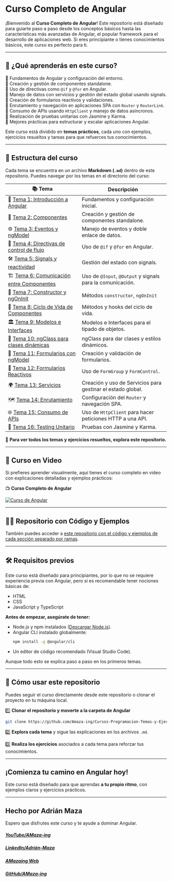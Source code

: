 # **Curso Completo de Angular**

¡Bienvenido al **Curso Completo de Angular**! Este repositorio está diseñado para guiarte paso a paso desde los conceptos básicos hasta las características más avanzadas de Angular, el popular framework para el desarrollo de aplicaciones web. Si eres principiante o tienes conocimientos básicos, este curso es perfecto para ti.

---

## 📌 **¿Qué aprenderás en este curso?**

🔹 Fundamentos de Angular y configuración del entorno.<br>
🔹 Creación y gestión de componentes standalone.<br>
🔹 Uso de directivas como `@if` y `@for` en Angular.<br>
🔹 Manejo de datos con servicios y gestión del estado global usando signals.<br>
🔹 Creación de formularios reactivos y validaciones.<br>
🔹 Enrutamiento y navegación en aplicaciones SPA con `Router` y `RouterLink`.<br>
🔹 Consumo de APIs usando `HttpClient` y manejo de datos asíncronos.<br>
🔹 Realización de pruebas unitarias con Jasmine y Karma.<br>
🔹 Mejores prácticas para estructurar y escalar aplicaciones Angular.

Este curso está dividido en **temas prácticos**, cada uno con ejemplos, ejercicios resueltos y tareas para que refuerces tus conocimientos.

---

## 📂 **Estructura del curso**

Cada tema se encuentra en un archivo **Markdown (`.md`)** dentro de este repositorio. Puedes navegar por los temas en el directorio del curso:

| 📚 Tema                                                                           | Descripción                                                 |
| --------------------------------------------------------------------------------- | ----------------------------------------------------------- |
| 🚀 [Tema 1: Introducción a Angular](Temas/Angular-01-Introducción.md)             | Fundamentos y configuración inicial.                        |
| 🧩 [Tema 2: Componentes](Temas/Angular-02-Componentes.md)                         | Creación y gestión de componentes standalone.               |
| ⚙️ [Tema 3: Eventos y ngModel](Temas/Angular-03-eventos-y-ngModel.md)             | Manejo de eventos y doble enlace de datos.                  |
| 🔄 [Tema 4: Directivas de control de flujo](Temas/Angular-04-Control-de-Flujo.md) | Uso de `@if` y `@for` en Angular.                           |
| 🛠️ [Tema 5: Signals y reactividad](Temas/Angular-05-Signals.md)                   | Gestión del estado con signals.                             |
| 🏗️ [Tema 6: Comunicación entre Componentes](Temas/Angular-06-Input-Output.md)     | Uso de `@Input`, `@Output` y signals para la comunicación.  |
| 🏁 [Tema 7: Constructor y ngOnInit](Temas/Angular-07-Constructor-ngOnInit.md)     | Métodos `constructor`, `ngOnInit`                           |
| 🔄 [Tema 8: Ciclo de Vida de Componentes](Temas/Angular-08-Ciclo-de-Vida.md)      | Métodos y hooks del ciclo de vida.                          |
| 🏛 [Tema 9: Modelos e Interfaces](Temas/Angular-09-Modelos-e-Interfaces.md)       | Modelos e Interfaces para el tipado de objetos.             |
| 🌈 [Tema 10: ngClass para clases dinámicas](Temas/Angular-10-ngClass.md)          | ngClass para dar clases y estilos dinámicos.                |
| 📝 [Tema 11: Formularios con ngModel](Temas/Angular-11-Formularios-ngModel.md)    | Creación y validación de formularios.                       |
| 🧮 [Tema 12: Formularios Reactivos](Temas/Angular-12-Formularios-Reactivos.md)    | Uso de `FormGroup` y `FormControl`.                         |
| 🌍 [Tema 13: Servicios](Temas/Angular-13-Servicios.md)                            | Creación y uso de Servicios para gestinar el estado global. |
| 🗺️ [Tema 14: Enrutamiento](Temas/Angular-14-Router.md)                            | Configuración del `Router` y navegación SPA.                |
| 🌐 [Tema 15: Consumo de APIs](Temas/Angular-15-Peticiones-a-una-API.md)           | Uso de `HttpClient` para hacer peticiones HTTP a una API.   |
| 🧪 [Tema 16: Testing Unitario](Temas/Angular-16-Testing.md)                       | Pruebas con Jasmine y Karma.                                |

📌 **Para ver todos los temas y ejercicios resueltos, explora este repositorio.**

---

## 🎥 **Curso en Video**

Si prefieres aprender visualmente, aquí tienes el curso completo en video con explicaciones detalladas y ejemplos prácticos:

📺 **Curso Completo de Angular**

[![Curso de Angular](https://img.youtube.com/vi/l8oOg5CiNO8/0.jpg)](https://www.youtube.com/watch?v=l8oOg5CiNO8&list=PLzA2VyZwsq_9pAerklFF1vWe8lnWw03le)

---

## 🐱‍👤 **Repositorio con Código y Ejemplos**

También puedes acceder a [este repositorio con el código y ejemplos de cada sección separado por ramas](https://github.com/Amaza-ing/AMazaing-curso-Angular-desde-0).

---

## 🛠️ **Requisitos previos**

Este curso está diseñado para principiantes, por lo que no se requiere experiencia previa con Angular, pero sí es recomendable tener nociones básicas de:

- HTML
- CSS
- JavaScript y TypeScript

**Antes de empezar, asegúrate de tener:**

- Node.js y npm instalados ([Descargar Node.js](https://nodejs.org/)).
- Angular CLI instalado globalmente:
  ```bash
  npm install -g @angular/cli
  ```
- Un editor de código recomendado (Visual Studio Code).

Aunque todo esto se explica paso a paso en los primeros temas.

---

## 📌 **Cómo usar este repositorio**

Puedes seguir el curso directamente desde este repositorio o clonar el proyecto en tu máquina local.

1️⃣ **Clonar el repositorio y moverte a la carpeta de Angular**

```bash
git clone https://github.com/Amaza-ing/Cursos-Programacion-Temas-y-Ejercicios/
```

2️⃣ **Explora cada tema** y sigue las explicaciones en los archivos `.md`.

3️⃣ **Realiza los ejercicios** asociados a cada tema para reforzar tus conocimientos.

---

## **¡Comienza tu camino en Angular hoy!**

Este curso está diseñado para que aprendas **a tu propio ritmo**, con ejemplos claros y ejercicios prácticos.

---

## Hecho por Adrián Maza

Espero que disfrutes este curso y te ayude a dominar Angular.

<div>
  <h5>
    <a href="https://www.youtube.com/@AMaza-Ing" target="_blank">
      YouTube/AMaza-ing
    </a>
  </h5>
  <h5>
    <a
      href="https://www.linkedin.com/in/adrian-maza-vazquez/"
      target="_blank"
    >
      LinkedIn/Adrián-Maza
    </a>
  </h5>
  <h5>
    <a href="https://www.amaza-ing.com/" target="_blank">
      AMazaing Web
    </a>
  </h5>
  <h5>
    <a href="https://github.com/Amaza-ing" target="_blank">
      GitHub/AMaza-ing
    </a>
  </h5>
</div>
